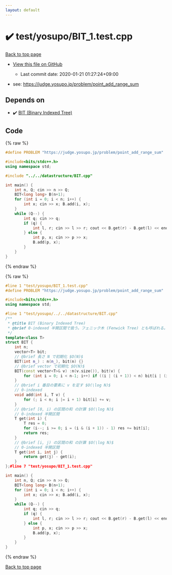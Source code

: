 ```yaml
---
layout: default
---
```


<!-- mathjax config similar to math.stackexchange -->
<script type="text/javascript" async
  src="https://cdnjs.cloudflare.com/ajax/libs/mathjax/2.7.5/MathJax.js?config=TeX-MML-AM_CHTML">
</script>
<script type="text/x-mathjax-config">
  MathJax.Hub.Config({
    TeX: { equationNumbers: { autoNumber: "AMS" }},
    tex2jax: {
      inlineMath: [ ['$','$'] ],
      processEscapes: true
    },
    "HTML-CSS": { matchFontHeight: false },
    displayAlign: "left",
    displayIndent: "2em"
  });
</script>

<script type="text/javascript" src="https://cdnjs.cloudflare.com/ajax/libs/jquery/3.4.1/jquery.min.js"></script>
<script src="https://cdn.jsdelivr.net/npm/jquery-balloon-js@1.1.2/jquery.balloon.min.js" integrity="sha256-ZEYs9VrgAeNuPvs15E39OsyOJaIkXEEt10fzxJ20+2I=" crossorigin="anonymous"></script>
<script type="text/javascript" src="../../../assets/js/copy-button.js"></script>
<link rel="stylesheet" href="../../../assets/css/copy-button.css" />


# :heavy_check_mark: test/yosupo/BIT_1.test.cpp

<a href="../../../index.html">Back to top page</a>

* <a href="{{ site.github.repository_url }}/blob/master/test/yosupo/BIT_1.test.cpp">View this file on GitHub</a>
    - Last commit date: 2020-01-21 01:27:24+09:00


* see: <a href="https://judge.yosupo.jp/problem/point_add_range_sum">https://judge.yosupo.jp/problem/point_add_range_sum</a>


## Depends on

* :heavy_check_mark: <a href="../../../library/datastructure/BIT.cpp.html">BIT (Binary Indexed Tree)</a>


## Code

<a id="unbundled"></a>
{% raw %}
```cpp
#define PROBLEM "https://judge.yosupo.jp/problem/point_add_range_sum"

#include<bits/stdc++.h>
using namespace std;

#include "../../datastructure/BIT.cpp"

int main() {
	int n, Q; cin >> n >> Q;
	BIT<long long> B(n+1);
	for (int i = 0; i < n; i++) {
		int x; cin >> x; B.add(i, x);
	}
	while (Q--) {
		int q; cin >> q;
		if (q) {
			int l, r; cin >> l >> r; cout << B.get(r) - B.get(l) << endl;
		} else {
			int p, x; cin >> p >> x;
			B.add(p, x);
		}
	}
}


```
{% endraw %}

<a id="bundled"></a>
{% raw %}
```cpp
#line 1 "test/yosupo/BIT_1.test.cpp"
#define PROBLEM "https://judge.yosupo.jp/problem/point_add_range_sum"

#include<bits/stdc++.h>
using namespace std;

#line 1 "test/yosupo/../../datastructure/BIT.cpp"
/**
 * @title BIT (Binary Indexed Tree)
 * @brief 0-indexed 半開区間で扱う。フェニック木 (Fenwick Tree) とも呼ばれる。
 */
template<class T>
struct BIT {
	int n;
	vector<T> bit;
	// @brief 長さ N で初期化 $O(N)$
	BIT(int n_) : n(n_), bit(n) {}
	// @brief vector で初期化 $O(N)$
	BIT(const vector<T>& v) :n(v.size()), bit(v) {
		for (int i = 0; i < n-1; i++) if ((i | (i + 1)) < n) bit[i | (i + 1)] += bit[i];
	}
	// @brief i 番目の要素に v を足す $O(\log N)$
 	// 0-indexed
	void add(int i, T v) {
		for (; i < n; i |= i + 1) bit[i] += v;
	}
	// @brief [0, i) の区間の和 の計算 $O(\log N)$
 	// 0-indexed 半開区間
	T get(int i) {
		T res = 0;
		for (i--; i >= 0; i = (i & (i + 1)) - 1) res += bit[i];
		return res;
	}
	// @brief [i, j) の区間の和 の計算 $O(\log N)$
 	// 0-indexed 半開区間
	T get(int i, int j) {
		return get(j) - get(i);
	}
};#line 7 "test/yosupo/BIT_1.test.cpp"

int main() {
	int n, Q; cin >> n >> Q;
	BIT<long long> B(n+1);
	for (int i = 0; i < n; i++) {
		int x; cin >> x; B.add(i, x);
	}
	while (Q--) {
		int q; cin >> q;
		if (q) {
			int l, r; cin >> l >> r; cout << B.get(r) - B.get(l) << endl;
		} else {
			int p, x; cin >> p >> x;
			B.add(p, x);
		}
	}
}


```
{% endraw %}

<a href="../../../index.html">Back to top page</a>

